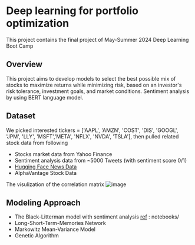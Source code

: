 # Deep learning for portfolio optimization 
This project contains the final project of May-Summer 2024 Deep Learning Boot Camp

## Overview
This project aims to develop models to select the best possible mix of stocks to maximize returns while minimizing risk, based on an investor's risk tolerance, investment goals, and market conditions. Sentiment analysis by using BERT language model.
## Dataset
We picked interested tickers = ['AAPL', 'AMZN', 'COST', 'DIS', 'GOOGL', 'JPM', 'LLY',  'MSFT','META', 'NFLX', 'NVDA', 'TSLA'], then pulled related stock data from following
- Stocks market data from Yahoo Finance 
- Sentiment analysis data from ~5000 Tweets (with sentiment score 0/1)
- [Hugging Face News Data](https://huggingface.co/datasets/okite97/news-data)
- AlphaVantage Stock Data
  
The visulization of the correlation matrix
![image](https://github.com/user-attachments/assets/561ff6d0-ee4e-46aa-8451-d05ac68e70f3)

## Modeling Approach
- The Black-Litterman model with sentiment analysis [ref](https://link.springer.com/article/10.1007/s00521-022-07403-1) : notebooks/
- Long-Short-Term-Memories Network
- Markowitz Mean-Variance Model
- Genetic Algorithm 
